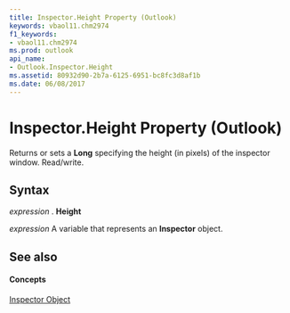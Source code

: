 ```yaml
---
title: Inspector.Height Property (Outlook)
keywords: vbaol11.chm2974
f1_keywords:
- vbaol11.chm2974
ms.prod: outlook
api_name:
- Outlook.Inspector.Height
ms.assetid: 80932d90-2b7a-6125-6951-bc8fc3d8af1b
ms.date: 06/08/2017
---
```



# Inspector.Height Property (Outlook)

Returns or sets a **Long** specifying the height (in pixels) of the inspector window. Read/write.


## Syntax

 _expression_ . **Height**

 _expression_ A variable that represents an **Inspector** object.


## See also


#### Concepts


[Inspector Object](inspector-object-outlook.md)

